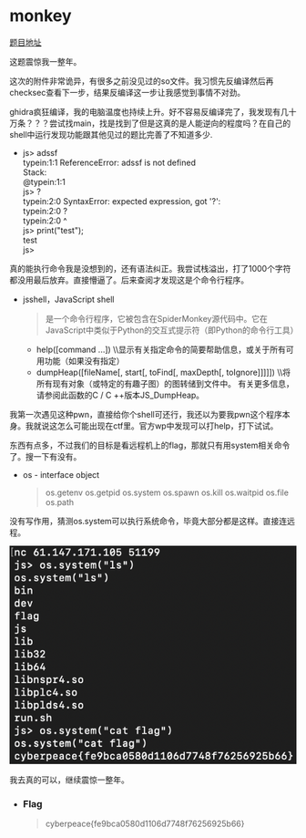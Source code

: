 # monkey

[题目地址](https://adworld.xctf.org.cn/challenges/details?hash=05997c58-7d35-4f77-bff3-595c77563c02_2)

这题震惊我一整年。

这次的附件非常诡异，有很多之前没见过的so文件。我习惯先反编译然后再checksec查看下一步，结果反编译这一步让我感觉到事情不对劲。

ghidra疯狂编译，我的电脑温度也持续上升。好不容易反编译完了，我发现有几十万条？？？尝试找main，找是找到了但是这真的是人能逆向的程度吗？在自己的shell中运行发现功能跟其他见过的题比完善了不知道多少.

- js> adssf
<br>typein:1:1 ReferenceError: adssf is not defined
<br>Stack:
<br>  @typein:1:1
<br>js> ?
<br>typein:2:0 SyntaxError: expected expression, got '?':
<br>typein:2:0 ?
<br>typein:2:0 ^
<br>js> print("test");
<br>test
<br>js> 

真的能执行命令我是没想到的，还有语法纠正。我尝试栈溢出，打了1000个字符都没用最后放弃。直接懵逼了。后来查阅才发现这是个命令行程序。

- jsshell，JavaScript shell
    > 是一个命令行程序，它被包含在SpiderMonkey源代码中。它在JavaScript中类似于Python的交互式提示符（即Python的命令行工具）
    - help([command ...]) \\\显示有关指定命令的简要帮助信息，或关于所有可用功能（如果没有指定）
    - dumpHeap([fileName[, start[, toFind[, maxDepth[, toIgnore]]]]]) \\\将所有现有对象（或特定的有趣子图）的图转储到文件中。 有关更多信息，请参阅此函数的C / C ++版本JS_DumpHeap。

我第一次遇见这种pwn，直接给你个shell可还行，我还以为要我pwn这个程序本身。我就说这怎么可能出现在ctf里。官方wp中发现可以打help，打下试试。

东西有点多，不过我们的目标是看远程机上的flag，那就只有用system相关命令了。搜一下有没有。

- os - interface object
  > os.getenv os.getpid os.system os.spawn os.kill os.waitpid os.file os.path

没有写作用，猜测os.system可以执行系统命令，毕竟大部分都是这样。直接连远程。

![connect](../../images/connect.png)

我去真的可以，继续震惊一整年。

- ### Flag
  > cyberpeace{fe9bca0580d1106d7748f76256925b66}